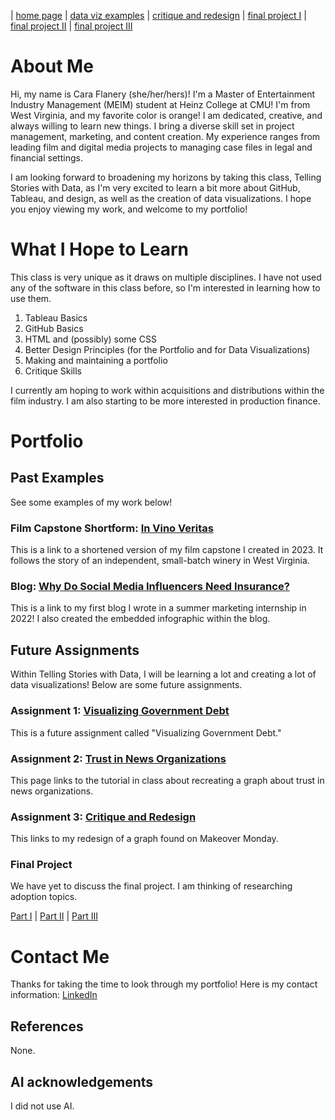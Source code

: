 | [home page](https://cflanery-data.github.io/caraf_portfolio/) | [data viz examples](dataviz-examples) | [critique and redesign](makeover-monday.md) | [final project I](final-project-part-one) | [final project II](final-project-part-two) | [final project III](final-project-part-three)

# About Me
Hi, my name is Cara Flanery (she/her/hers)!  I'm a Master of Entertainment Industry Management (MEIM) student at Heinz College at CMU! I'm from West Virginia, and my favorite color is orange! I am dedicated, creative, and always willing to learn new things. I bring a diverse skill set in project management, marketing, and content creation. My experience ranges from leading film and digital media projects to managing case files in legal and financial settings. 

I am looking forward to broadening my horizons by taking this class, Telling Stories with Data, as I'm very excited to learn a bit more about GitHub, Tableau, and design, as well as the creation of data visualizations. I hope you enjoy viewing my work, and welcome to my portfolio!

# What I Hope to Learn
This class is very unique as it draws on multiple disciplines. I have not used any of the software in this class before, so I'm interested in learning how to use them. 

1. Tableau Basics
2. GitHub Basics
3. HTML and (possibly) some CSS
4. Better Design Principles (for the Portfolio and for Data Visualizations)
5. Making and maintaining a portfolio
6. Critique Skills

I currently am hoping to work within acquisitions and distributions within the film industry. I am also starting to be more interested in production finance. 

# Portfolio

## Past Examples
See some examples of my work below!

### Film Capstone Shortform: [In Vino Veritas](https://drive.google.com/file/d/1Awhr5WBvz9E4FCQrzxR8VCa19ngSzno4/view?usp=sharing)
This is a link to a shortened version of my film capstone I created in 2023. It follows the story of an independent, small-batch winery in West Virginia. 

### Blog: [Why Do Social Media Influencers Need Insurance?](https://www.blueridgeriskpartners.com/blog/why-do-social-media-influencers-need-insurance)
This is a link to my first blog I wrote in a summer marketing internship in 2022! I also created the embedded infographic within the blog. 

## Future Assignments
Within Telling Stories with Data, I will be learning a lot and creating a lot of data visualizations! Below are some future assignments. 

### Assignment 1: [Visualizing Government Debt](visualizing-government-debt)
This is a future assignment called "Visualizing Government Debt." 

### Assignment 2: [Trust in News Organizations](tableau-tutorial-news.md)
This page links to the tutorial in class about recreating a graph about trust in news organizations.  

### Assignment 3: [Critique and Redesign](makeover-monday.md)
This links to my redesign of a graph found on Makeover Monday.

### Final Project
We have yet to discuss the final project. I am thinking of researching adoption topics. 

[Part I](final-project-part-one) | 
[Part II](final-project-part-two) | 
[Part III](final-project-part-three) 

# Contact Me
Thanks for taking the time to look through my portfolio! Here is my contact information: 
[LinkedIn](https://www.linkedin.com/in/cara-flanery-3740a8199/)


## References
None.

## AI acknowledgements
I did not use AI.
